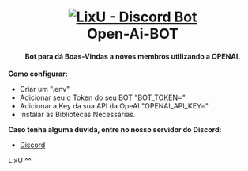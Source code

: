 <h1 align="center">
  <br>
  <a href="https://github.com/LixU-Desu/open-ai-BOT"><img src="https://images.alphacoders.com/718/thumb-1920-718317.png" alt="LixU - Discord Bot"></a>
  <br>
  Open-Ai-BOT
  <br>
</h1>

<h4 align="center">Bot para dá Boas-Vindas a novos membros utilizando a OPENAI.</h4>

**Como configurar:**

- Criar um ".env"
- Adicionar seu o Token do seu BOT "BOT_TOKEN="
- Adicionar a Key da sua API da OpeAI "OPENAI_API_KEY="
- Instalar as Bibliotecas Necessárias. 


**Caso tenha alguma dúvida, entre no nosso servidor do Discord:** 

- [Discord](https://discord.gg/animoe-716312922615447662)

LixU ^^



